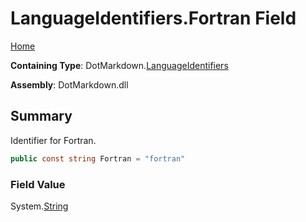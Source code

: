 <a name="_top"></a>

# LanguageIdentifiers\.Fortran Field

[Home](../../../README.md#_top)

**Containing Type**: DotMarkdown\.[LanguageIdentifiers](../README.md#_top)

**Assembly**: DotMarkdown\.dll

## Summary

Identifier for Fortran\.

```csharp
public const string Fortran = "fortran"
```

### Field Value

System\.[String](https://docs.microsoft.com/en-us/dotnet/api/system.string)